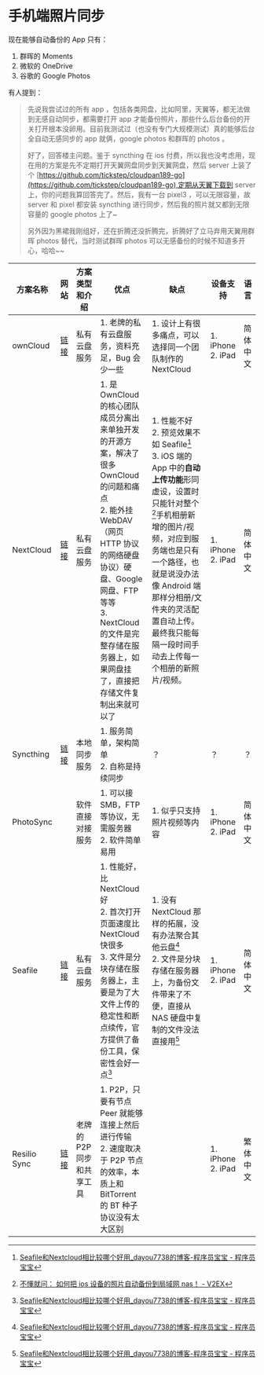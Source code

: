 # 手机端照片同步

现在能够自动备份的 App 只有：

1. 群晖的 Moments
2. 微软的 OneDrive
3. 谷歌的 Google Photos

有人提到：

> 先说我尝试过的所有 app ，包括各类网盘，比如阿里，天翼等，都无法做到无感自动同步，都需要打开 app 才能备份照片，那些什么后台备份的开关打开根本没卵用。目前我测试过（也没有专门大规模测试）真的能够后台全自动无感同步的 app 就俩，google photos 和群晖的 photos 。
>
> 好了，回答楼主问题。鉴于 syncthing 在 ios 付费，所以我也没考虑用，现在用的方案是先不定期打开天翼网盘同步到天翼网盘，然后 server 上装了个 [https://github.com/tickstep/cloudpan189-go](https://github.com/tickstep/cloudpan189-go),定期从天翼下载到 server 上，你的问题我算回答完了。然后，我有一台 pixel3 ，可以无限容量，故 server 和 pixel 都安装 syncthing 进行同步，然后我的照片就又都到无限容量的 google photos 上了~
>
> 另外因为黑裙我刚组好，还在折腾还没折腾完，折腾好了立马弃用天翼用群晖 photos 替代，当时测试群晖 photos 可以无感备份的时候不知道多开心，哈哈~~

| 方案名称 | 网站 | 方案类型和介绍 | 优点 | 缺点 | 设备支持 | 语言 |
| --------- | --------------- | ---- | ---- | ---- | -------- | -------- |
| ownCloud | [链接](https://owncloud.com/) | 私有云盘服务 | 1. 老牌的私有云盘服务，资料充足，Bug 会少一些 | 1. 设计上有很多痛点，可以选择同一个团队制作的 NextCloud | 1. iPhone <br>2. iPad | 简体中文 |
| NextCloud | [链接](https://nextcloud.com/) | 私有云盘服务 | 1. 是 OwnCloud 的核心团队成员分离出来单独开发的开源方案，解决了很多 OwnCloud 的问题和痛点<br>2. 能外挂 WebDAV（网页 HTTP 协议的网络硬盘协议）硬盘、Google 网盘、FTP 等等<br>3. NextCloud 的文件是完整存储在服务器上，如果网盘挂了，直接把存储文件复制出来就可以了 | 1. 性能不好<br>2. 预览效果不如 Seafile[^2]<br>3. iOS 端的 App 中的**自动上传功能**形同虚设，设置时只能针对整个[^1]手机相册新增的图片/视频，对应到服务端也是只有一个路径，也就是说没办法像 Android 端那样分相册/文件夹的灵活配置自动上传。最终我只能每隔一段时间手动去上传每一个相册的新照片/视频。 | 1. iPhone<br>2. iPad | 简体中文 |
| Syncthing | [链接](https://syncthing.net/) | 本地同步服务 | 1. 服务简单，架构简单<br>2. 自称是持续同步 | ？ | ？ | ？ |
| PhotoSync |  | 软件直接对接服务 | 1. 可以接 SMB，FTP 等协议，无需服务器<br>2. 软件简单易用 | 1. 似乎只支持照片视频等内容 | 1. iPhone<br>2. iPad | 简体中文 |
| Seafile | [链接](https://www.seafile.com/home/) | 私有云盘服务 | 1. 性能好，比 NextCloud 好<br>2. 首次打开页面速度比 NextCloud 快很多<br>3. 文件是分块存储在服务器上，主要是为了大文件上传的稳定性和断点续传，官方提供了备份工具，保密性会好一点[^4] | 1. 没有 NextCloud 那样的拓展，没有办法聚合其他云盘[^5]<br>2. 文件是分块存储在服务器上，为备份文件带来了不便，直接从 NAS 硬盘中复制的文件没法直接用[^3] | 1. iPhone<br>2. iPad | 简体中文 |
| Resilio Sync | [链接](https://www.resilio.com/individuals/) | 老牌的 P2P 同步和共享工具 | 1. P2P，只要有节点 Peer 就能够连接上然后进行传输<br>2. 速度取决于 P2P 节点的效率，本质上和 BitTorrent 的 BT 种子协议没有太大区别 |  | 1. iPhone<br>2. iPad | 繁体中文 |

[^1]: [不懂就问： 如何把 ios 设备的照片自动备份到局域网 nas！ - V2EX](https://www.v2ex.com/t/829873)
[^2]: [Seafile和Nextcloud相比较哪个好用_dayou7738的博客-程序员宝宝 - 程序员宝宝](https://cxybb.com/article/dayou7738/102318544)
[^3]: [Seafile和Nextcloud相比较哪个好用_dayou7738的博客-程序员宝宝 - 程序员宝宝](https://cxybb.com/article/dayou7738/102318544)
[^4]: [Seafile和Nextcloud相比较哪个好用_dayou7738的博客-程序员宝宝 - 程序员宝宝](https://cxybb.com/article/dayou7738/102318544)
[^5]: [Seafile和Nextcloud相比较哪个好用_dayou7738的博客-程序员宝宝 - 程序员宝宝](https://cxybb.com/article/dayou7738/102318544)
